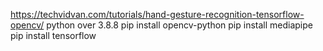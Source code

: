 https://techvidvan.com/tutorials/hand-gesture-recognition-tensorflow-opencv/
python over 3.8.8
pip install opencv-python
pip install mediapipe
pip install tensorflow

